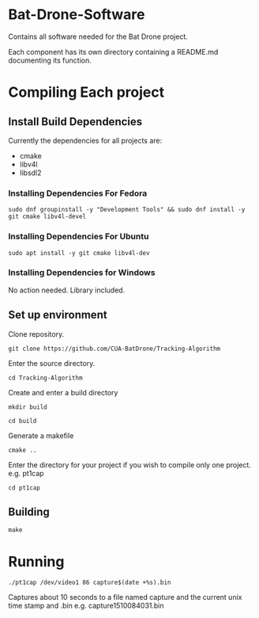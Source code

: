 
# Bat-Drone-Software

Contains all software needed for the Bat Drone project.

Each component has its own directory containing a README.md documenting its function.

# Compiling Each project

## Install Build Dependencies

Currently the dependencies for all projects are:
* cmake
* libv4l
* libsdl2

### Installing Dependencies For Fedora

`sudo dnf groupinstall -y "Development Tools" && sudo dnf install -y git cmake libv4l-devel`

### Installing Dependencies For Ubuntu

`sudo apt install -y git cmake libv4l-dev`

### Installing Dependencies for Windows

No action needed. Library included.

## Set up environment

Clone repository.

`git clone https://github.com/CUA-BatDrone/Tracking-Algorithm`

Enter the source directory.

`cd Tracking-Algorithm`

Create and enter a build directory

`mkdir build`

`cd build`

Generate a makefile

`cmake ..`

Enter the directory for your project if you wish to compile only one project. e.g. pt1cap

`cd pt1cap`

## Building

`make`

# Running

`./pt1cap /dev/video1 86 capture$(date +%s).bin`

Captures about 10 seconds to a file named capture and the current unix time stamp and .bin e.g. capture1510084031.bin
